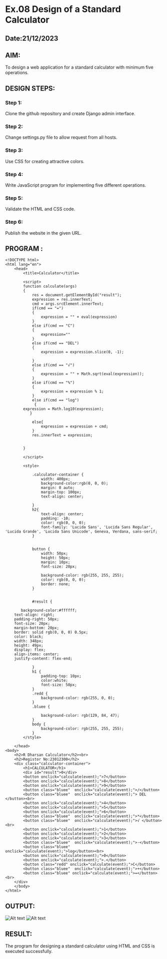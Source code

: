 # Ex.08 Design of a Standard Calculator
## Date:21/12/2023

## AIM:
To design a web application for a standard calculator with minimum five operations.

## DESIGN STEPS:

### Step 1:
Clone the github repository and create Django admin interface.

### Step 2:
Change settings.py file to allow request from all hosts.

### Step 3:
Use CSS for creating attractive colors.

### Step 4:
Write JavaScript program for implementing five different operations.

### Step 5:
Validate the HTML and CSS code.

### Step 6:
Publish the website in the given URL.

## PROGRAM :
```
<!DOCTYPE html>
<html lang="en">
    <head>
        <title>Calculator</title>
        
        <script>
        function calculate(args)
        {
            res = document.getElementById("result");
            expression = res.innerText;
            cmd = args.srcElement.innerText;
            if(cmd == "=")
            {
                expression = "" + eval(expression)
            }
            else if(cmd == "C")
            {
                expression=""
            }
            else if(cmd == "DEL")
            {
                expression = expression.slice(0, -1);

            }
            else if(cmd == "√")
            {
                expression = "" + Math.sqrt(eval(expression));
            }
            else if(cmd == "%")
            {
                expression = expression % 1;
            }
            else if(cmd == "log")
             {
        expression = Math.log10(expression);
           }
       
            else{
                expression = expression + cmd;
            }
            res.innerText = expression;
            

        }
         
        </script>

        <style>
          
            .calculator-container {
                width: 400px;
                background-color:rgb(0, 0, 0);
                margin: 0 auto; 
                margin-top: 100px;
                text-align: center;
                
            }
            h2{
                text-align: center;
                padding: -10;
                color: rgb(0, 0, 0);
                font-family: 'Lucida Sans', 'Lucida Sans Regular', 'Lucida Grande', 'Lucida Sans Unicode', Geneva, Verdana, sans-serif;
            }

           
            button {
                width: 50px;
                height: 50px;
                margin: 10px; 
                font-size: 20px; 
                
                background-color: rgb(255, 255, 255); 
                color: rgb(0, 0, 0); 
                border: none;
            }

          
            #result {
                
       background-color:#ffffff;
    text-align: right;
    padding-right: 50px;
    font-size: 20px;
    margin-bottom: 20px; 
    border: solid rgb(0, 0, 0) 0.5px;
    color: black;
    width: 348px;
    height: 49px;
    display: flex;
    align-items: center;
    justify-content: flex-end;

            }
            h1 {
                padding-top: 10px;
                color:white;
                font-size: 50px;
            }
            .redd {
                background-color: rgb(255, 0, 0);
            }
            .bluee {
                
                background-color: rgb(129, 84, 47);
            }
            body {
                background-color: rgb(255, 255, 255);
            }
        </style>

    </head>
<body>
    <h2>R Dharsan Calculator</h2><br>
    <h2>Registor No:23012300</h2>
    <div class="calculator-container">
        <h1>CALCULATOR</h1>
        <div id="result">0</div>
        <button onclick="calculate(event);">7</button>
        <button onclick="calculate(event);">8</button>
        <button onclick="calculate(event);">9</button>
        <button class="bluee"  onclick="calculate(event);">/</button>
        <button class="bluee"  onclick="calculate(event);"> DEL </button><br>
        <button onclick="calculate(event);">4</button>
        <button onclick="calculate(event);">5</button>
        <button onclick="calculate(event);">6</button>
        <button class="bluee"  onclick="calculate(event);">*</button>
        <button class="bluee"  onclick="calculate(event);">√ </button><br>
        <button onclick="calculate(event);">1</button>
        <button onclick="calculate(event);">2</button>
        <button onclick="calculate(event);">3</button>
        <button class="bluee"  onclick="calculate(event);">-</button>
        <button class="bluee"  onclick="calculate(event);">log</button><br>
        <button onclick="calculate(event);">0</button>
        <button onclick="calculate(event);">.</button>
        <button class="redd" onclick="calculate(event);">C</button>
        <button class="bluee"  onclick="calculate(event);">+</button>
        <button class="bluee" onclick="calculate(event);">=</button><br>
    </div>
    </body>
</html>
```

## OUTPUT:

![Alt text](<Screenshot (56).png>)
![Alt text](<Screenshot (57).png>)

## RESULT:
The program for designing a standard calculator using HTML and CSS is executed successfully.
